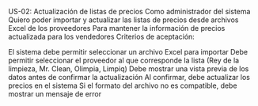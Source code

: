 US-02: Actualización de listas de precios
Como administrador del sistema
Quiero poder importar y actualizar las listas de precios desde archivos Excel de los proveedores
Para mantener la información de precios actualizada para los vendedores
Criterios de aceptación:

El sistema debe permitir seleccionar un archivo Excel para importar
Debe permitir seleccionar el proveedor al que corresponde la lista (Rey de la limpieza, Mr. Clean, Olimpia, Limpiq)
Debe mostrar una vista previa de los datos antes de confirmar la actualización
Al confirmar, debe actualizar los precios en el sistema
Si el formato del archivo no es compatible, debe mostrar un mensaje de error
